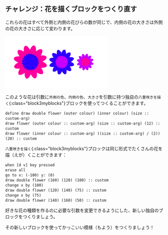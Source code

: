 ## チャレンジ：花を描くブロックをつくり直す

これらの花はすべて外側と内側の花びらの数が同じで、内側の花の大きさは外側の花の大きさに応じて変わります。

![スクリーンショット](images/flower-double-flowers.png)

このような花は引数に`外側の色`、`内側の色`、`大きさ`を引数に持つ独自の`八重咲きを描く`{:class="block3myblocks"}ブロックを使ってつくることができます。

```blocks3
define draw double flower (outer colour) (inner colour) (size :: custom-arg)
draw flower (outer colour :: custom-arg) (size :: custom-arg) (12) :: custom
draw flower (inner colour :: custom-arg) ((size :: custom-arg) / (2)) (20) :: custom
```

`八重咲きを描く`{:class="block3myblocks"}ブロックは同じ形式でたくさんの花を描（えが）くことができます：

```blocks3
when [d v] key pressed
erase all
go to x: (-100) y: (0)
draw double flower (160) (120) (100) :: custom
change x by (100)
draw double flower (120) (140) (75) :: custom
change x by (75)
draw double flower (140) (160) (50) :: custom
```

好きな花の種類を作るのに必要な引数を変更できるようにした、新しい独自のブロックをつくりましょう。

その新しいブロックを使ってかっこいい模様（もよう）をつくりましょう！